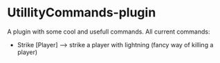 # UtillityCommands-plugin
A plugin with some cool and usefull commands. All current commands:
* Strike [Player] --> strike a player with lightning (fancy way of killing a player)
